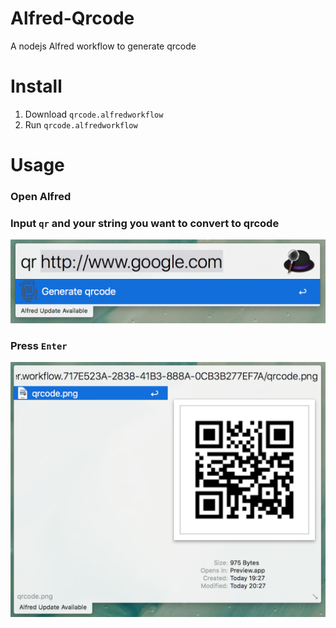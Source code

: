 # Alfred-Qrcode
A nodejs Alfred workflow to generate qrcode

# Install
1. Download `qrcode.alfredworkflow`
2. Run `qrcode.alfredworkflow`

# Usage

### Open Alfred

### Input `qr` and your string you want to convert to qrcode

<img src="screenshot1.png">

### Press `Enter`

<img src="screenshot2.png">